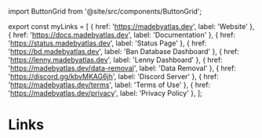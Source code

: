 import ButtonGrid from '@site/src/components/ButtonGrid';

export const myLinks = [
  { href: 'https://madebyatlas.dev', label: 'Website' },
  { href: 'https://docs.madebyatlas.dev', label: 'Documentation' },
  { href: 'https://status.madebyatlas.dev', label: 'Status Page' },
  { href: 'https://bd.madebyatlas.dev', label: 'Ban Database Dashboard' },
  { href: 'https://lenny.madebyatlas.dev', label: 'Lenny Dashboard' },
  { href: 'https://madebyatlas.dev/data-removal', label: 'Data Removal' },
  { href: 'https://discord.gg/kbvMKAG6jh', label: 'Discord Server' },
  { href: 'https://madebyatlas.dev/terms', label: 'Terms of Use' },
  { href: 'https://madebyatlas.dev/privacy', label: 'Privacy Policy' },
];

# Links

<ButtonGrid links={myLinks} />